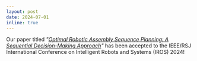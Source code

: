 ```yaml
---
layout: post
date: 2024-07-01
inline: true
---
```


Our paper titled _"<a href="https://arxiv.org/abs/2310.17115">Optimal Robotic Assembly Sequence Planning: A Sequential Decision-Making Approach</a>"_ has been accepted to the IEEE/RSJ International Conference on Intelligent Robots and Systems (IROS) 2024!
